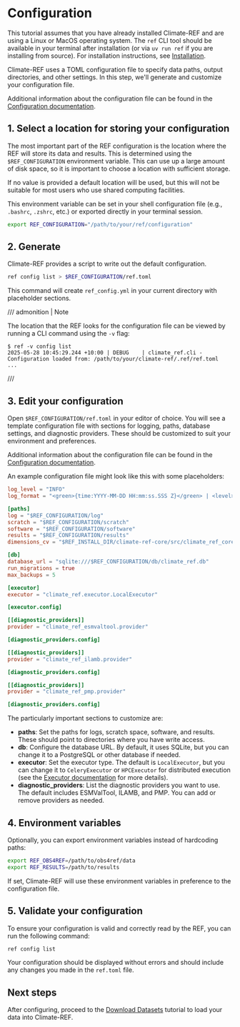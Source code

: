 # Configuration

This tutorial assumes that you have already installed Climate-REF and are using a Linux or MacOS operating system.
The `ref` CLI tool should be available in your terminal after installation
(or via `uv run ref` if you are installing from source).
For installation instructions, see [Installation](../installation.md).

Climate-REF uses a TOML configuration file to specify data paths, output directories, and other settings. In this step, we'll generate and customize your configuration file.

Additional information about the configuration file can be found in the [Configuration documentation](../configuration.md).


## 1. Select a location for storing your configuration

The most important part of the REF configuration is the location where the REF will store its data and results.
This is determined using the `$REF_CONFIGURATION` environment variable.
This can use up a large amount of disk space, so it is important to choose a location with sufficient storage.

If no value is provided a default location will be used, but this will not be suitable for most users
who use shared computing facilities.

This environment variable can be set in your shell configuration file (e.g., `.bashrc`, `.zshrc`, etc.)
or exported directly in your terminal session.

```bash
export REF_CONFIGURATION="/path/to/your/ref/configuration"
```


## 2. Generate

Climate-REF provides a script to write out the default configuration.

```bash
ref config list > $REF_CONFIGURATION/ref.toml
```

This command will create `ref_config.yml` in your current directory with placeholder sections.

/// admonition | Note

The location that the REF looks for the configuration file can be viewed by running a CLI command using the `-v` flag:

```
$ ref -v config list
2025-05-28 10:45:29.244 +10:00 | DEBUG    | climate_ref.cli - Configuration loaded from: /path/to/your/climate-ref/.ref/ref.toml
...
```

///

## 3. Edit your configuration

Open `$REF_CONFIGURATION/ref.toml` in your editor of choice.
You will see a template configuration file with sections for logging, paths, database settings, and diagnostic providers.
These should be customized to suit your environment and preferences.

Additional information about the configuration file can be found in the [Configuration documentation](../configuration.md).

An example configuration file might look like this with some placeholders:

```toml
log_level = "INFO"
log_format = "<green>{time:YYYY-MM-DD HH:mm:ss.SSS Z}</green> | <level>{level: <8}</level> | <cyan>{name}</cyan> - <level>{message}</level>"

[paths]
log = "$REF_CONFIGURATION/log"
scratch = "$REF_CONFIGURATION/scratch"
software = "$REF_CONFIGURATION/software"
results = "$REF_CONFIGURATION/results"
dimensions_cv = "$REF_INSTALL_DIR/climate-ref-core/src/climate_ref_core/pycmec/cv_cmip7_aft.yaml"

[db]
database_url = "sqlite:///$REF_CONFIGURATION/db/climate_ref.db"
run_migrations = true
max_backups = 5

[executor]
executor = "climate_ref.executor.LocalExecutor"

[executor.config]

[[diagnostic_providers]]
provider = "climate_ref_esmvaltool.provider"

[diagnostic_providers.config]

[[diagnostic_providers]]
provider = "climate_ref_ilamb.provider"

[diagnostic_providers.config]

[[diagnostic_providers]]
provider = "climate_ref_pmp.provider"

[diagnostic_providers.config]
```


The particularly important sections to customize are:

- **paths**: Set the paths for logs, scratch space, software, and results. These should point to directories where you have write access.
- **db**: Configure the database URL. By default, it uses SQLite, but you can change it to a PostgreSQL or other database if needed.
- **executor**: Set the executor type. The default is `LocalExecutor`, but you can change it to `CeleryExecutor` or `HPCExecutor` for distributed execution (see the [Executor documentation](../how-to-guides/executor.md) for more details).
- **diagnostic_providers**: List the diagnostic providers you want to use. The default includes ESMValTool, ILAMB, and PMP. You can add or remove providers as needed.

## 4. Environment variables

Optionally, you can export environment variables instead of hardcoding paths:

```bash
export REF_OBS4REF=/path/to/obs4ref/data
export REF_RESULTS=/path/to/results
```

If set, Climate-REF will use these environment variables in preference to the configuration file.


## 5. Validate your configuration

To ensure your configuration is valid and correctly read by the REF, you can run the following command:

```bash
ref config list
```

Your configuration should be displayed without errors and should include any changes you made in the `ref.toml` file.

## Next steps

After configuring, proceed to the [Download Datasets](02-download-data.md) tutorial to load your data into Climate-REF.
